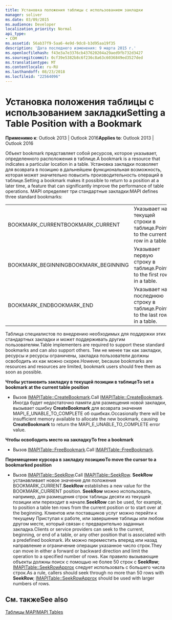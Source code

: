 ```yaml
---
title: Установка положения таблицы с использованием закладки
manager: soliver
ms.date: 03/09/2015
ms.audience: Developer
localization_priority: Normal
api_type:
- COM
ms.assetid: 56ab37f9-5aa6-4e9d-9dc8-b3d95aa19f35
description: 'Дата последнего изменения: 9 марта 2015 г.'
ms.openlocfilehash: f43e3a7e3376cb437620204a29aed9fb732d3427
ms.sourcegitcommit: 0cf39e5382b8c6f236c8a63c6036849ed3527ded
ms.translationtype: MT
ms.contentlocale: ru-RU
ms.lasthandoff: 08/23/2018
ms.locfileid: "22564096"
---
```

# <a name="setting-a-table-position-with-a-bookmark"></a><span data-ttu-id="4004e-103">Установка положения таблицы с использованием закладки</span><span class="sxs-lookup"><span data-stu-id="4004e-103">Setting a Table Position with a Bookmark</span></span>

  
  
<span data-ttu-id="4004e-104">**Применимо к**: Outlook 2013 | Outlook 2016</span><span class="sxs-lookup"><span data-stu-id="4004e-104">**Applies to**: Outlook 2013 | Outlook 2016</span></span> 
  
<span data-ttu-id="4004e-105">Объект bookmark представляет собой ресурсов, которое указывает, определенного расположения в таблице.</span><span class="sxs-lookup"><span data-stu-id="4004e-105">A bookmark is a resource that indicates a particular location in a table.</span></span> <span data-ttu-id="4004e-106">Установка закладки позволяет для возврата в позицию в дальнейшем функциональная возможность, которая может значительно повысить производительность операций в таблице.</span><span class="sxs-lookup"><span data-stu-id="4004e-106">Setting a bookmark makes it possible to return to a position at a later time, a feature that can significantly improve the performance of table operations.</span></span> <span data-ttu-id="4004e-107">MAPI определяет три стандартные закладки:</span><span class="sxs-lookup"><span data-stu-id="4004e-107">MAPI defines three standard bookmarks:</span></span> 
  
|||
|:-----|:-----|
|<span data-ttu-id="4004e-108">BOOKMARK_CURRENT</span><span class="sxs-lookup"><span data-stu-id="4004e-108">BOOKMARK_CURRENT</span></span>  <br/> |<span data-ttu-id="4004e-109">Указывает на текущей строки в таблице.</span><span class="sxs-lookup"><span data-stu-id="4004e-109">Points to the current row in a table.</span></span>  <br/> |
|<span data-ttu-id="4004e-110">BOOKMARK_BEGINNING</span><span class="sxs-lookup"><span data-stu-id="4004e-110">BOOKMARK_BEGINNING</span></span>  <br/> |<span data-ttu-id="4004e-111">Указывает первую строку в таблице.</span><span class="sxs-lookup"><span data-stu-id="4004e-111">Points to the first row in a table.</span></span>  <br/> |
|<span data-ttu-id="4004e-112">BOOKMARK_END</span><span class="sxs-lookup"><span data-stu-id="4004e-112">BOOKMARK_END</span></span>  <br/> |<span data-ttu-id="4004e-113">Указывает на последнюю строку в таблице.</span><span class="sxs-lookup"><span data-stu-id="4004e-113">Points to the last row in a table.</span></span>  <br/> |
   
<span data-ttu-id="4004e-114">Таблица специалистов по внедрению необходимых для поддержки этих стандартных закладки и может поддерживать другим пользователям.</span><span class="sxs-lookup"><span data-stu-id="4004e-114">Table implementers are required to support these standard bookmarks and can also support others.</span></span> <span data-ttu-id="4004e-115">Тем не менее так как закладки, ресурсы и ресурсы ограничены, закладка пользователи должны освободить их как можно скорее.</span><span class="sxs-lookup"><span data-stu-id="4004e-115">However, because bookmarks are resources and resources are limited, bookmark users should free them as soon as possible.</span></span> 
  
 <span data-ttu-id="4004e-116">**Чтобы установить закладку в текущей позиции в таблице**</span><span class="sxs-lookup"><span data-stu-id="4004e-116">**To set a bookmark at the current table position**</span></span>
  
- <span data-ttu-id="4004e-117">Вызов [IMAPITable::CreateBookmark](imapitable-createbookmark.md).</span><span class="sxs-lookup"><span data-stu-id="4004e-117">Call [IMAPITable::CreateBookmark](imapitable-createbookmark.md).</span></span> <span data-ttu-id="4004e-118">Иногда будет недостаточно памяти для размещения новой закладки, вызывает ошибку **CreateBookmark** для возврата значения MAPI_E_UNABLE_TO_COMPLETE об ошибках.</span><span class="sxs-lookup"><span data-stu-id="4004e-118">Occasionally there will be insufficient memory available to allocate the new bookmark, causing **CreateBookmark** to return the MAPI_E_UNABLE_TO_COMPLETE error value.</span></span> 
    
 <span data-ttu-id="4004e-119">**Чтобы освободить место на закладку**</span><span class="sxs-lookup"><span data-stu-id="4004e-119">**To free a bookmark**</span></span>
  
- <span data-ttu-id="4004e-120">Вызов [IMAPITable::FreeBookmark](imapitable-freebookmark.md).</span><span class="sxs-lookup"><span data-stu-id="4004e-120">Call [IMAPITable::FreeBookmark](imapitable-freebookmark.md).</span></span>
    
 <span data-ttu-id="4004e-121">**Перемещение курсора в закладку позицию**</span><span class="sxs-lookup"><span data-stu-id="4004e-121">**To move the cursor to a bookmarked position**</span></span>
  
- <span data-ttu-id="4004e-122">Вызов [IMAPITable::SeekRow](imapitable-seekrow.md).</span><span class="sxs-lookup"><span data-stu-id="4004e-122">Call [IMAPITable::SeekRow](imapitable-seekrow.md).</span></span> <span data-ttu-id="4004e-123">**SeekRow** устанавливает новое значение для положения BOOKMARK_CURRENT.</span><span class="sxs-lookup"><span data-stu-id="4004e-123">**SeekRow** establishes a new value for the BOOKMARK_CURRENT position.</span></span> <span data-ttu-id="4004e-124">**SeekRow** можно использовать, например, для размещения строк таблицы десяти из текущей позиции или переходит в начале.</span><span class="sxs-lookup"><span data-stu-id="4004e-124">**SeekRow** can be used, for example, to position a table ten rows from the current position or to start over at the beginning.</span></span> <span data-ttu-id="4004e-125">Клиентов или поставщиков услуг можно перейти к текущему Приступая к работе, или завершение таблицы или любом другом месте, который связан с предварительно заданных закладка.</span><span class="sxs-lookup"><span data-stu-id="4004e-125">Clients or service providers can seek to the current, beginning, or end of a table, or any other position that is associated with a predefined bookmark.</span></span> <span data-ttu-id="4004e-126">Их можно переместить вперед или назад направление и ограничение операции указанное число строк.</span><span class="sxs-lookup"><span data-stu-id="4004e-126">They can move in either a forward or backward direction and limit the operation to a specified number of rows.</span></span> <span data-ttu-id="4004e-127">Как правило вызывающие объекты должны поиск с помощью не более 50 строк с **SeekRow**; [IMAPITable::SeekRowApprox](imapitable-seekrowapprox.md) следует использовать с большего числа строк.</span><span class="sxs-lookup"><span data-stu-id="4004e-127">As a rule, callers should seek through no more than 50 rows with **SeekRow**; [IMAPITable::SeekRowApprox](imapitable-seekrowapprox.md) should be used with larger numbers of rows.</span></span> 
    
## <a name="see-also"></a><span data-ttu-id="4004e-128">См. также</span><span class="sxs-lookup"><span data-stu-id="4004e-128">See also</span></span>



[<span data-ttu-id="4004e-129">Таблицы MAPI</span><span class="sxs-lookup"><span data-stu-id="4004e-129">MAPI Tables</span></span>](mapi-tables.md)

